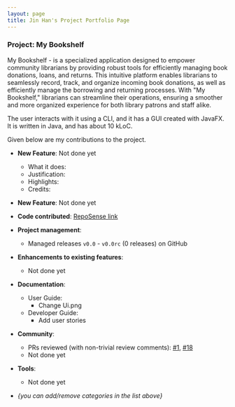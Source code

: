```yaml
---
layout: page
title: Jin Han's Project Portfolio Page
---
```


### Project: My Bookshelf

My Bookshelf - is a specialized application designed to empower community librarians by providing robust tools for efficiently managing book donations, loans, and returns. This intuitive platform enables librarians to seamlessly record, track, and organize incoming book donations, as well as efficiently manage the borrowing and returning processes. With "My Bookshelf," librarians can streamline their operations, ensuring a smoother and more organized experience for both library patrons and staff alike.

The user interacts with it using a CLI, and it has a GUI created with JavaFX. It is written in Java, and has about 10 kLoC.

Given below are my contributions to the project.

* **New Feature**: Not done yet
  * What it does:
  * Justification:
  * Highlights:
  * Credits:

* **New Feature**: Not done yet

* **Code contributed**: [RepoSense link]()

* **Project management**:
  * Managed releases `v0.0` - `v0.0rc` (0 releases) on GitHub

* **Enhancements to existing features**:
  * Not done yet

* **Documentation**:
  * User Guide:
    * Change Ui.png
  * Developer Guide:
    * Add user stories

* **Community**:
  * PRs reviewed (with non-trivial review comments): [\#1](), [\#18]()
  * Not done yet

* **Tools**:
  * Not done yet

* _{you can add/remove categories in the list above}_
